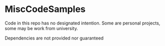 # MiscCodeSamples
Code in this repo has no designated intention. Some are personal projects, some may be work from university.

Dependencies are not provided nor guaranteed